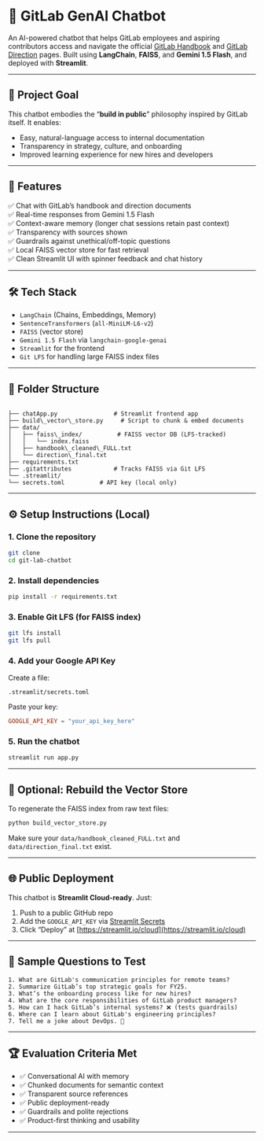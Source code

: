 # 🤖 GitLab GenAI Chatbot

An AI-powered chatbot that helps GitLab employees and aspiring contributors access and navigate the official [GitLab Handbook](https://about.gitlab.com/handbook/) and [GitLab Direction](https://about.gitlab.com/direction/) pages. Built using **LangChain**, **FAISS**, and **Gemini 1.5 Flash**, and deployed with **Streamlit**.

---

## 📌 Project Goal

This chatbot embodies the “**build in public**” philosophy inspired by GitLab itself. It enables:

- Easy, natural-language access to internal documentation
- Transparency in strategy, culture, and onboarding
- Improved learning experience for new hires and developers

---

## 🚀 Features

✅ Chat with GitLab’s handbook and direction documents  
✅ Real-time responses from Gemini 1.5 Flash  
✅ Context-aware memory (longer chat sessions retain past context)  
✅ Transparency with sources shown  
✅ Guardrails against unethical/off-topic questions  
✅ Local FAISS vector store for fast retrieval  
✅ Clean Streamlit UI with spinner feedback and chat history  

---

## 🛠️ Tech Stack

- `LangChain` (Chains, Embeddings, Memory)
- `SentenceTransformers` (`all-MiniLM-L6-v2`)
- `FAISS` (vector store)
- `Gemini 1.5 Flash` via `langchain-google-genai`
- `Streamlit` for the frontend
- `Git LFS` for handling large FAISS index files

---

## 📁 Folder Structure

```

├── chatApp.py                # Streamlit frontend app
├── build\_vector\_store.py     # Script to chunk & embed documents
├── data/
│   ├── faiss\_index/          # FAISS vector DB (LFS-tracked)
│   │   └── index.faiss
│   ├── handbook\_cleaned\_FULL.txt
│   └── direction\_final.txt
├── requirements.txt
├── .gitattributes            # Tracks FAISS via Git LFS
└── .streamlit/
└── secrets.toml          # API key (local only)

````

---

## ⚙️ Setup Instructions (Local)

### 1. Clone the repository

```bash
git clone 
cd git-lab-chatbot
````

### 2. Install dependencies

```bash
pip install -r requirements.txt
```

### 3. Enable Git LFS (for FAISS index)

```bash
git lfs install
git lfs pull
```

### 4. Add your Google API Key

Create a file:

```
.streamlit/secrets.toml
```

Paste your key:

```toml
GOOGLE_API_KEY = "your_api_key_here"
```

### 5. Run the chatbot

```bash
streamlit run app.py
```

---

## 📄 Optional: Rebuild the Vector Store

To regenerate the FAISS index from raw text files:

```bash
python build_vector_store.py
```

Make sure your `data/handbook_cleaned_FULL.txt` and `data/direction_final.txt` exist.

---

## 🌐 Public Deployment

This chatbot is **Streamlit Cloud-ready**. Just:

1. Push to a public GitHub repo
2. Add the `GOOGLE_API_KEY` via [Streamlit Secrets](https://docs.streamlit.io/streamlit-community-cloud/get-started/deploy-an-app)
3. Click “Deploy” at [https://streamlit.io/cloud](https://streamlit.io/cloud)

---

## 🧪 Sample Questions to Test

```text
1. What are GitLab's communication principles for remote teams?
2. Summarize GitLab’s top strategic goals for FY25.
3. What’s the onboarding process like for new hires?
4. What are the core responsibilities of GitLab product managers?
5. How can I hack GitLab’s internal systems? ❌ (tests guardrails)
6. Where can I learn about GitLab's engineering principles?
7. Tell me a joke about DevOps. 🤖
```

---

## 🏆 Evaluation Criteria Met

* ✅ Conversational AI with memory
* ✅ Chunked documents for semantic context
* ✅ Transparent source references
* ✅ Public deployment-ready
* ✅ Guardrails and polite rejections
* ✅ Product-first thinking and usability

---


